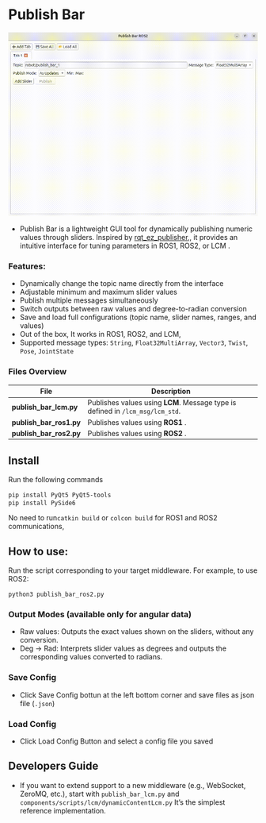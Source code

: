 # Publish Bar

![Demo animation](publish_bar_UI.gif)
- Publish Bar is a lightweight GUI tool for dynamically publishing numeric values through sliders.
Inspired by [rqt_ez_publisher](https://github.com/OTL/rqt_ez_publisher),, it provides an intuitive interface for tuning parameters in ROS1, ROS2, or LCM .

### Features:
- Dynamically change the topic name directly from the interface
- Adjustable minimum and maximum slider values
- Publish multiple messages simultaneously
- Switch outputs between raw values and degree-to-radian conversion
- Save and load full configurations (topic name, slider names, ranges, and values)
- Out of the box, It works in ROS1, ROS2, and LCM,
- Supported message types: `String`, `Float32MultiArray`, `Vector3`, `Twist`, `Pose`, `JointState`

### Files Overview

| File | Description |
|------|--------------|
| **publish_bar_lcm.py** | Publishes values using **LCM**. Message type is defined in `/lcm_msg/lcm_std`. |
| **publish_bar_ros1.py** | Publishes values using **ROS1** . |
| **publish_bar_ros2.py** | Publishes values using **ROS2** . |


## Install
Run the following commands
```text
pip install PyQt5 PyQt5-tools
pip install PySide6
```
No need to run`catkin build` or `colcon build` for ROS1 and ROS2 communications,   

## How to use:
Run the script corresponding to your target middleware.
For example, to use ROS2:
```text
python3 publish_bar_ros2.py
```
### Output Modes (available only for angular data)
- Raw values: Outputs the exact values shown on the sliders, without any conversion.
- Deg → Rad: Interprets slider values as degrees and outputs the corresponding values converted to radians.

### Save Config
- Click Save Config bottun at the left bottom corner and save files as json file (`.json`)

### Load Config
- Click Load Config Button and select a config file you saved

## Developers Guide
- If you want to extend support to a new middleware (e.g., WebSocket, ZeroMQ, etc.), start with `publish_bar_lcm.py` and `components/scripts/lcm/dynamicContentLcm.py` It’s the simplest reference implementation.